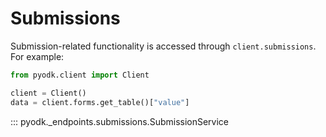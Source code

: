 # Submissions

Submission-related functionality is accessed through `client.submissions`. For example:

```python
from pyodk.client import Client

client = Client()
data = client.forms.get_table()["value"]
```

::: pyodk._endpoints.submissions.SubmissionService
